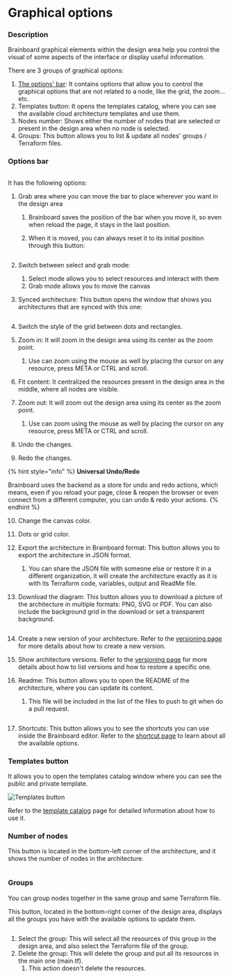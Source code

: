 # Graphical options

### Description

Brainboard graphical elements within the design area help you control the visual of some aspects of the interface or display useful information.

There are 3 groups of graphical options:

1. [The options' bar](graphics.md#options-bar): It contains options that allow you to control the graphical options that are not related to a node, like the grid, the zoom…etc.
2. Templates button: It opens the templates catalog, where you can see the available cloud architecture templates and use them.
3. Nodes number: Shows either the number of nodes that are selected or present in the design area when no node is selected.
4. Groups: This button allows you to list & update all nodes' groups / Terraform files.

### Options bar

<figure><img src="../../.gitbook/assets/options-bar (1).png" alt=""><figcaption></figcaption></figure>

It has the following options:

1. Grab area where you can move the bar to place wherever you want in the design area
   1. Brainboard saves the position of the bar when you move it, so even when reload the page, it stays in the last position.
   2.  When it is moved, you can always reset it to its initial position through this button:

       <figure><img src="../../.gitbook/assets/reset-options-bar-option.png" alt=""><figcaption></figcaption></figure>
2. Switch between select and grab mode:
   1. Select mode allows you to select resources and interact with them
   2. Grab mode allows you to move the canvas
3.  Synced architecture: This button opens the window that shows you architectures that are synced with this one:

    <figure><img src="../../.gitbook/assets/synced-architectures-modal.png" alt=""><figcaption></figcaption></figure>
4. Switch the style of the grid between dots and rectangles.
5. Zoom in: It will zoom in the design area using its center as the zoom point.
   1. Use can zoom using the mouse as well by placing the cursor on any resource, press META or CTRL and scroll.
6. Fit content: It centralized the resources present in the design area in the middle, where all nodes are visible.
7. Zoom out: It will zoom out the design area using its center as the zoom point.
   1. Use can zoom using the mouse as well by placing the cursor on any resource, press META or CTRL and scroll.
8. Undo the changes.
9. Redo the changes.

{% hint style="info" %}
**Universal Undo/Redo**

Brainboard uses the backend as a store for undo and redo actions, which means, even if you reload your page, close & reopen the browser or even connect from a different computer, you can undo & redo your actions.
{% endhint %}

10. Change the canvas color.
11. Dots or grid color.
12. Export the architecture in Brainboard format: This button allows you to export the architecture in JSON format.
    1. You can share the JSON file with someone else or restore it in a different organization, it will create the architecture exactly as it is with its Terraform code, variables, output and ReadMe file.
13. Download the diagram: This button allows you to download a picture of the architecture in multiple formats: PNG, SVG or PDF. You can also include the background grid in the download or set a transparent background.

    <figure><img src="../../.gitbook/assets/brainboard_download_diagram.png" alt=""><figcaption></figcaption></figure>
14. Create a new version of your architecture. Refer to the [versioning page](versioning.md#create-a-version) for more details about how to create a new version.
15. Show architecture versions. Refer to the [versioning page](versioning.md#list-versions) for more details about how to list versions and how to restore a specific one.
16. Readme: This button allows you to open the README of the architecture, where you can update its content.

    1. This file will be included in the list of the files to push to git when do a pull request.

    <figure><img src="../../.gitbook/assets/CleanShot 2024-10-10 at 15.49.43.png" alt=""><figcaption></figcaption></figure>
17. Shortcuts: This button allows you to see the shortcuts you can use inside the Brainboard editor. Refer to the [shortcut page](../../help-and-faq/shortcuts.md) to learn about all the available options.

### Templates button

It allows you to open the templates catalog window where you can see the public and private template.&#x20;

![Templates button](../../.gitbook/assets/templates-button.png)

Refer to the [template catalog](../../data/data-structure/template.md) page for detailed information about how to use it.

### Number of nodes

This button is located in the bottom-left corner of the architecture, and it shows the number of nodes in the architecture.

<figure><img src="../../.gitbook/assets/CleanShot 2024-10-10 at 15.59.40.png" alt=""><figcaption></figcaption></figure>

### Groups

You can group nodes together in the same group and same Terraform file.

This button, located in the bottom-right corner of the design area, displays all the groups you have with the available options to update them.

<figure><img src="../../.gitbook/assets/group-list.png" alt=""><figcaption></figcaption></figure>

1. Select the group: This will select all the resources of this group in the design area, and also select the Terraform file of the group.
2. Delete the group: This will delete the group and put all its resources in the main one (main.tf).
   1. This action doesn't delete the resources.
